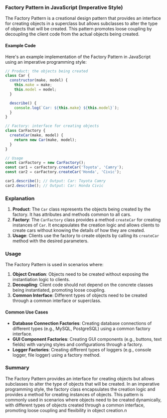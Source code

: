 ### Factory Pattern in JavaScript (Imperative Style)

The Factory Pattern is a creational design pattern that provides an interface for creating objects in a superclass but allows subclasses to alter the type of objects that will be created. This pattern promotes loose coupling by decoupling the client code from the actual objects being created.

#### Example Code

Here's an example implementation of the Factory Pattern in JavaScript using an imperative programming style:

```javascript
// Product: the objects being created
class Car {
  constructor(make, model) {
    this.make = make;
    this.model = model;
  }

  describe() {
    console.log(`Car: ${this.make} ${this.model}`);
  }
}

// Factory: interface for creating objects
class CarFactory {
  createCar(make, model) {
    return new Car(make, model);
  }
}

// Usage
const carFactory = new CarFactory();
const car1 = carFactory.createCar('Toyota', 'Camry');
const car2 = carFactory.createCar('Honda', 'Civic');

car1.describe(); // Output: Car: Toyota Camry
car2.describe(); // Output: Car: Honda Civic
```

### Explanation

1. **Product**: The `Car` class represents the objects being created by the factory. It has attributes and methods common to all cars.
2. **Factory**: The `CarFactory` class provides a method `createCar` for creating instances of `Car`. It encapsulates the creation logic and allows clients to create cars without knowing the details of how they are created.
3. **Usage**: Clients use the factory to create objects by calling its `createCar` method with the desired parameters.

### Usage

The Factory Pattern is used in scenarios where:

1. **Object Creation**: Objects need to be created without exposing the instantiation logic to clients.
2. **Decoupling**: Client code should not depend on the concrete classes being instantiated, promoting loose coupling.
3. **Common Interface**: Different types of objects need to be created through a common interface or superclass.

#### Common Use Cases

- **Database Connection Factories**: Creating database connections of different types (e.g., MySQL, PostgreSQL) using a common factory interface.
- **GUI Component Factories**: Creating GUI components (e.g., buttons, text fields) with varying styles and configurations through a factory.
- **Logger Factories**: Creating different types of loggers (e.g., console logger, file logger) using a factory method.

### Summary

The Factory Pattern provides an interface for creating objects but allows subclasses to alter the type of objects that will be created. In an imperative programming style, the factory class encapsulates the creation logic and provides a method for creating instances of objects. This pattern is commonly used in scenarios where objects need to be created dynamically, with different types of objects created through a common interface, promoting loose coupling and flexibility in object creation.n